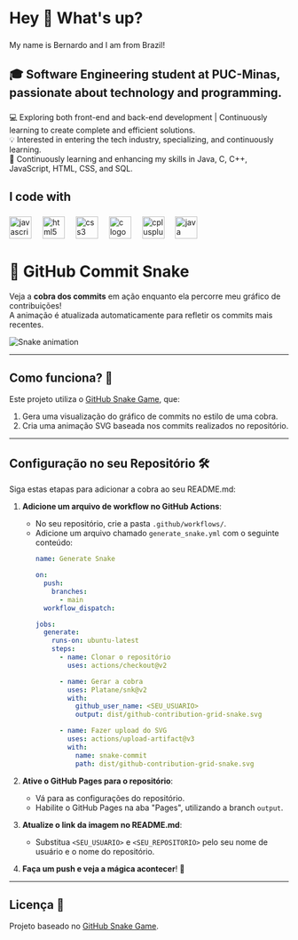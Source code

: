 <h1 align="left">Hey 👋 What's up?</h1>

###

<p align="left">My name is Bernardo and I am from Brazil!</p>

###

<h2 align="left">🎓 Software Engineering student at PUC-Minas, passionate about technology and programming.</h2>

###

<p align="left">💻 Exploring both front-end and back-end development | Continuously learning to create complete and efficient solutions.<br>💡 Interested in entering the tech industry, specializing, and continuously learning.<br>🌱 Continuously learning and enhancing my skills in Java, C, C++, JavaScript, HTML, CSS, and SQL.</p>

###

<h2 align="left">I code with</h2>

###

<div align="left">
  <img src="https://cdn.jsdelivr.net/gh/devicons/devicon/icons/javascript/javascript-original.svg" height="40" alt="javascript logo"  />
  <img width="12" />
  <img src="https://cdn.jsdelivr.net/gh/devicons/devicon/icons/html5/html5-original.svg" height="40" alt="html5 logo"  />
  <img width="12" />
  <img src="https://cdn.jsdelivr.net/gh/devicons/devicon/icons/css3/css3-original.svg" height="40" alt="css3 logo"  />
  <img width="12" />
  <img src="https://cdn.jsdelivr.net/gh/devicons/devicon/icons/c/c-original.svg" height="40" alt="c logo"  />
  <img width="12" />
  <img src="https://cdn.jsdelivr.net/gh/devicons/devicon/icons/cplusplus/cplusplus-original.svg" height="40" alt="cplusplus logo"  />
  <img width="12" />
  <img src="https://cdn.jsdelivr.net/gh/devicons/devicon/icons/java/java-original.svg" height="40" alt="java logo"  />
</div>

###
# 🐍 GitHub Commit Snake

Veja a **cobra dos commits** em ação enquanto ela percorre meu gráfico de contribuições!  
A animação é atualizada automaticamente para refletir os commits mais recentes.  

![Snake animation](https://github.com/<SEU_USUARIO>/<SEU_REPOSITORIO>/blob/output/github-contribution-grid-snake.svg)

---

## Como funciona? 🤔

Este projeto utiliza o [GitHub Snake Game](https://github.com/Platane/snk), que:
1. Gera uma visualização do gráfico de commits no estilo de uma cobra.
2. Cria uma animação SVG baseada nos commits realizados no repositório.

---

## Configuração no seu Repositório 🛠️

Siga estas etapas para adicionar a cobra ao seu README.md:

1. **Adicione um arquivo de workflow no GitHub Actions**:
   - No seu repositório, crie a pasta `.github/workflows/`.
   - Adicione um arquivo chamado `generate_snake.yml` com o seguinte conteúdo:
     ```yaml
     name: Generate Snake

     on:
       push:
         branches:
           - main
       workflow_dispatch:

     jobs:
       generate:
         runs-on: ubuntu-latest
         steps:
           - name: Clonar o repositório
             uses: actions/checkout@v2

           - name: Gerar a cobra
             uses: Platane/snk@v2
             with:
               github_user_name: <SEU_USUARIO>
               output: dist/github-contribution-grid-snake.svg

           - name: Fazer upload do SVG
             uses: actions/upload-artifact@v3
             with:
               name: snake-commit
               path: dist/github-contribution-grid-snake.svg
     ```

2. **Ative o GitHub Pages para o repositório**:
   - Vá para as configurações do repositório.
   - Habilite o GitHub Pages na aba "Pages", utilizando a branch `output`.

3. **Atualize o link da imagem no README.md**:
   - Substitua `<SEU_USUARIO>` e `<SEU_REPOSITORIO>` pelo seu nome de usuário e o nome do repositório.

4. **Faça um push e veja a mágica acontecer**! 🎉

---

## Licença 📜

Projeto baseado no [GitHub Snake Game](https://github.com/Platane/snk).
